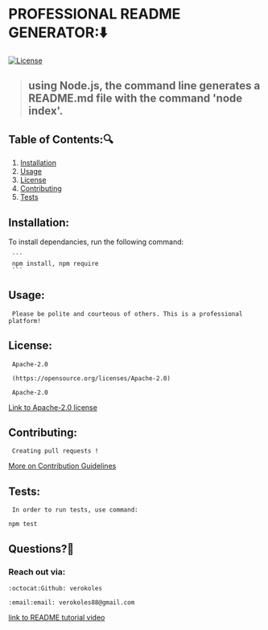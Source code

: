 # PROFESSIONAL README GENERATOR::arrow_down: 
  [![License](https://img.shields.io/badge/License-Apache_2.0-blue.svg)](https://opensource.org/licenses/Apache-2.0)
 
  
  > ## using Node.js, the command line generates a README.md file with the command 'node index'.


  

   ## Table of Contents::mag:
   1. [ Installation ](#installation)
   2. [ Usage ](#usage)
   3. [ License ](#license)
   4. [ Contributing ](#contributing)
   5. [ Tests ](#tests)

   ## Installation:

   To install dependancies, run the following command:

     ```
     npm install, npm require
     ```

   ## Usage:

     Please be polite and courteous of others. This is a professional platform!


   ## License: 

     Apache-2.0 

     (https://opensource.org/licenses/Apache-2.0)

     Apache-2.0

  [Link to Apache-2.0 license](https://opensource.org/licenses/Apache-2.0)


  

   ## Contributing:

     Creating pull requests !

  [More on Contribution Guidelines](https://github.com/verokoles/readme-generator/blob/3220778d2f594c3353146c586712b23435a1ebd6/contributing.md)
  
   ## Tests:

     In order to run tests, use command:

   ```
   npm test
   ```

   ## Questions?:raising_hand:
   

  ### Reach out via:

    :octocat:Github: verokoles
    
    :email:email: verokoles88@gmail.com



  [link to README tutorial video]()
